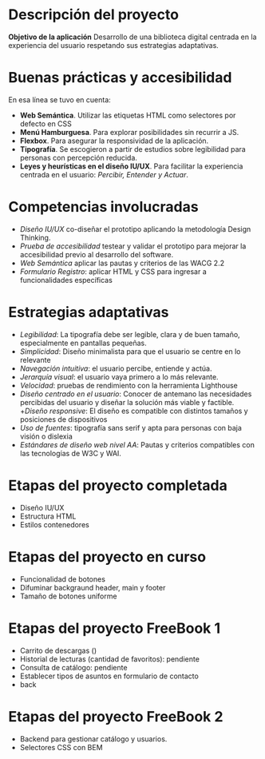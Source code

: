 # Descripción del proyecto
**Objetivo de la aplicación** Desarrollo de una biblioteca digital centrada en la experiencia del usuario respetando sus estrategias adaptativas. 
# Buenas prácticas y accesibilidad
En esa línea se tuvo en cuenta:
+ **Web Semántica**. Utilizar las etiquetas HTML como selectores por defecto en CSS
+ **Menú Hamburguesa**. Para explorar posibilidades sin recurrir a JS.
+ **Flexbox**. Para asegurar la responsividad de la aplicación.
+ **Tipografía**. Se escogieron a partir de estudios sobre legibilidad para personas con percepción reducida.
+ **Leyes y heurísticas en el diseño IU/UX**. Para facilitar la experiencia centrada en el usuario: *Percibir, Entender y Actuar*.
# Competencias involucradas
+ *Diseño IU/UX* co-diseñar el prototipo aplicando la metodología Design Thinking.
+ *Prueba de accesibilidad* testear y validar el prototipo para mejorar la accesibilidad previo al desarrollo del software.
+ *Web Semántica* aplicar las pautas y criterios de las WACG 2.2
+ *Formulario Registro*: aplicar HTML y CSS para ingresar a funcionalidades específicas
# Estrategias adaptativas
+ *Legibilidad*: La tipografía debe ser legible, clara y de buen tamaño, especialmente en pantallas pequeñas.
+ *Simplicidad*: Diseño minimalista para que el usuario se centre en lo relevante
+ *Navegación intuitiva*: el usuario percibe, entiende y actúa.
+ *Jerarquía visual*: el usuario vaya primero a lo más relevante. 
+ *Velocidad*: pruebas de rendimiento con la herramienta Lighthouse 
+ *Diseño centrado en el usuario*: Conocer de antemano las necesidades percibidas del usuario y diseñar la solución más viable y factible.
+*Diseño responsive*: El diseño es compatible con distintos tamaños y posiciones de dispositivos
+ *Uso de fuentes*: tipografía sans serif y apta para personas con baja visión o dislexia
+ *Estándares de diseño web nivel AA*: Pautas y criterios compatibles con las tecnologías de W3C y WAI.
# Etapas del proyecto completada
+ Diseño IU/UX
+ Estructura HTML
+ Estilos contenedores
# Etapas del proyecto en curso
+ Funcionalidad de botones
+ Difuminar backgraund header, main y footer
+ Tamaño de botones uniforme
# Etapas del proyecto FreeBook 1
+ Carrito de descargas ()
+ Historial de lecturas (cantidad de favoritos): pendiente
+ Consulta de catálogo: pendiente
+ Establecer tipos de asuntos en formulario de contacto
+ back
# Etapas del proyecto FreeBook 2
+ Backend para gestionar catálogo y usuarios.
+ Selectores CSS con BEM